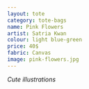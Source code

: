 ```yaml
---
layout: tote
category: tote-bags
name: Pink Flowers
artist: Satria Kwan
colour: light blue-green
price: 40$
fabric: Canvas
image: pink-flowers.jpg
---
```


*Cute illustrations*